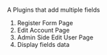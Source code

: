 A Plugins that add multiple fields
1) Register Form Page
2) Edit Account Page
3) Admin Side Edit User Page
4) Display fields data